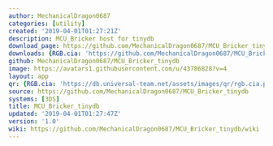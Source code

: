 ```yaml
---
author: MechanicalDragon0687
categories: [utility]
created: '2019-04-01T01:27:21Z'
description: MCU_Bricker host for tinydb
download_page: https://github.com/MechanicalDragon0687/MCU_Bricker_tinydb/releases/tag/1.0
downloads: {RGB.cia: 'https://github.com/MechanicalDragon0687/MCU_Bricker_tinydb/releases/download/1.0/RGB.cia'}
github: MechanicalDragon0687/MCU_Bricker_tinydb
image: https://avatars1.githubusercontent.com/u/43786828?v=4
layout: app
qr: {RGB.cia: 'https://db.universal-team.net/assets/images/qr/rgb.cia.png'}
source: https://github.com/MechanicalDragon0687/MCU_Bricker_tinydb
systems: [3DS]
title: MCU_Bricker_tinydb
updated: '2019-04-01T01:27:47Z'
version: '1.0'
wiki: https://github.com/MechanicalDragon0687/MCU_Bricker_tinydb/wiki
---
```

